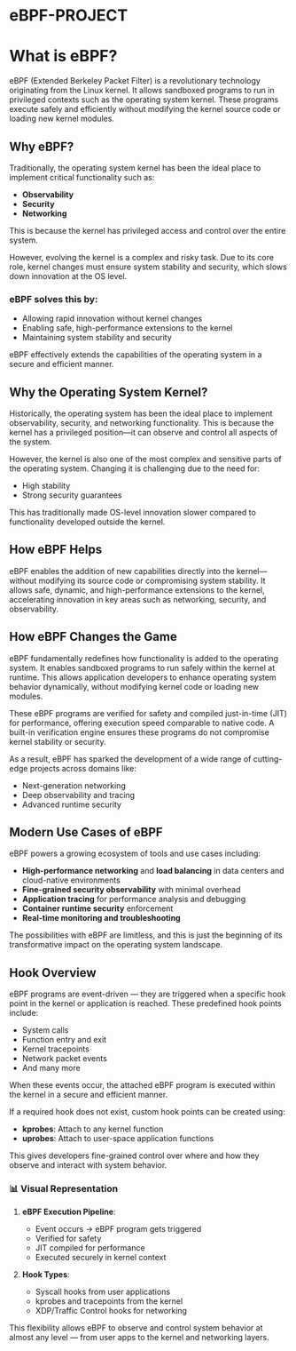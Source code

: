 # eBPF-PROJECT
# What is eBPF?

eBPF (Extended Berkeley Packet Filter) is a revolutionary technology originating from the Linux kernel. It allows sandboxed programs to run in privileged contexts such as the operating system kernel. These programs execute safely and efficiently without modifying the kernel source code or loading new kernel modules.

## Why eBPF?

Traditionally, the operating system kernel has been the ideal place to implement critical functionality such as:
- **Observability**
- **Security**
- **Networking**

This is because the kernel has privileged access and control over the entire system.

However, evolving the kernel is a complex and risky task. Due to its core role, kernel changes must ensure system stability and security, which slows down innovation at the OS level.

### eBPF solves this by:
- Allowing rapid innovation without kernel changes
- Enabling safe, high-performance extensions to the kernel
- Maintaining system stability and security

eBPF effectively extends the capabilities of the operating system in a secure and efficient manner.

## Why the Operating System Kernel?

Historically, the operating system has been the ideal place to implement observability, security, and networking functionality. This is because the kernel has a privileged position—it can observe and control all aspects of the system.

However, the kernel is also one of the most complex and sensitive parts of the operating system. Changing it is challenging due to the need for:

- High stability
- Strong security guarantees

This has traditionally made OS-level innovation slower compared to functionality developed outside the kernel.

## How eBPF Helps

eBPF enables the addition of new capabilities directly into the kernel—without modifying its source code or compromising system stability. It allows safe, dynamic, and high-performance extensions to the kernel, accelerating innovation in key areas such as networking, security, and observability.
## How eBPF Changes the Game

eBPF fundamentally redefines how functionality is added to the operating system. It enables sandboxed programs to run safely within the kernel at runtime. This allows application developers to enhance operating system behavior dynamically, without modifying kernel code or loading new modules.

These eBPF programs are verified for safety and compiled just-in-time (JIT) for performance, offering execution speed comparable to native code. A built-in verification engine ensures these programs do not compromise kernel stability or security.

As a result, eBPF has sparked the development of a wide range of cutting-edge projects across domains like:

- Next-generation networking
- Deep observability and tracing
- Advanced runtime security

## Modern Use Cases of eBPF

eBPF powers a growing ecosystem of tools and use cases including:

- **High-performance networking** and **load balancing** in data centers and cloud-native environments
- **Fine-grained security observability** with minimal overhead
- **Application tracing** for performance analysis and debugging
- **Container runtime security** enforcement
- **Real-time monitoring and troubleshooting**

The possibilities with eBPF are limitless, and this is just the beginning of its transformative impact on the operating system landscape.
## Hook Overview

eBPF programs are event-driven — they are triggered when a specific hook point in the kernel or application is reached. These predefined hook points include:

- System calls
- Function entry and exit
- Kernel tracepoints
- Network packet events
- And many more

When these events occur, the attached eBPF program is executed within the kernel in a secure and efficient manner.

If a required hook does not exist, custom hook points can be created using:

- **kprobes**: Attach to any kernel function
- **uprobes**: Attach to user-space application functions

This gives developers fine-grained control over where and how they observe and interact with system behavior.

### 📊 Visual Representation

1. **eBPF Execution Pipeline**:
   - Event occurs → eBPF program gets triggered
   - Verified for safety
   - JIT compiled for performance
   - Executed securely in kernel context

2. **Hook Types**:
   - Syscall hooks from user applications
   - kprobes and tracepoints from the kernel
   - XDP/Traffic Control hooks for networking

This flexibility allows eBPF to observe and control system behavior at almost any level — from user apps to the kernel and networking layers.
